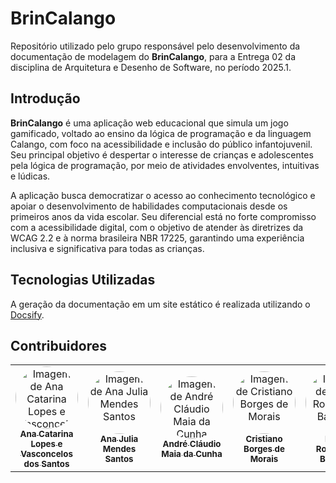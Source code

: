 # BrinCalango

Repositório utilizado pelo grupo responsável pelo desenvolvimento da documentação de modelagem do **BrinCalango**, para a Entrega 02 da disciplina de Arquitetura e Desenho de Software, no período 2025.1.

## Introdução

**BrinCalango** é uma aplicação web educacional que simula um jogo gamificado, voltado ao ensino da lógica de programação e da linguagem Calango, com foco na acessibilidade e inclusão do público infantojuvenil. Seu principal objetivo é despertar o interesse de crianças e adolescentes pela lógica de programação, por meio de atividades envolventes, intuitivas e lúdicas.

A aplicação busca democratizar o acesso ao conhecimento tecnológico e apoiar o desenvolvimento de habilidades computacionais desde os primeiros anos da vida escolar. Seu diferencial está no forte compromisso com a acessibilidade digital, com o objetivo de atender às diretrizes da WCAG 2.2 e à norma brasileira NBR 17225, garantindo uma experiência inclusiva e significativa para todas as crianças.

## Tecnologias Utilizadas

A geração da documentação em um site estático é realizada utilizando o [Docsify](https://docsify.js.org/).

## Contribuidores

<center>
  
  <table style="width: 100%;">
  <tr>
    <td align="center"><a href="https://github.com/An4catarina"><img style="border-radius: 50%;" src="https://github.com/An4catarina.png" width="100px;" alt="Imagem de Ana Catarina Lopes e Vasconcelos dos Santos"/><br /><sub><b>Ana Catarina Lopes e Vasconcelos dos Santos</b></sub></a></td>
    <td align="center"><a href="https://github.com/ailujana"><img style="border-radius: 50%;" src="https://github.com/ailujana.png" width="100px;" alt="Imagem de Ana Julia Mendes Santos"/><br /><sub><b>Ana Julia Mendes Santos</b></sub></a></td>
    <td align="center"><a href="https://github.com/andre-maia51"><img style="border-radius: 50%;" src="https://github.com/andre-maia51.png" width="100px;" alt="Imagem de André Cláudio Maia da Cunha"/><br /><sub><b>André Cláudio Maia da Cunha</b></sub></a></td>
    <td align="center"><a href="https://github.com/CristianoMoraiss"><img style="border-radius: 50%;" src="https://github.com/CristianoMoraiss.png" width="100px;" alt="Imagem de Cristiano Borges de Morais"/><br /><sub><b>Cristiano Borges de Morais</b></sub></a></td>
    <td align="center"><a href="https://github.com/Diogo-Barboza"><img style="border-radius: 50%;" src="https://github.com/Diogo-Barboza.png" width="100px;" alt="Imagem de Diogo Rodrigues Barboza"/><br /><sub><b>Diogo Rodrigues Barboza</b></sub></a></td>
    <td align="center"><a href="https://github.com/julia-fortunato"><img style="border-radius: 50%;" src="https://github.com/julia-fortunato.png" width="100px;" alt="Imagem de Júlia Rocha Fortunato"/><br /><sub><b>Júlia Rocha Fortunato</b></sub></a></td>
    <td align="center"><a href="https://github.com/juliatakaki"><img style="border-radius: 50%;" src="https://github.com/juliatakaki.png" width="100px;" alt="Imagem de Júlia Takaki Neves"/><br /><sub><b>Júlia Takaki Neves</b></sub></a></td>
    <td align="center"><a href="https://github.com/luanasoares0901"><img style="border-radius: 50%;" src="https://github.com/luanasoares0901.png" width="100px;" alt="Imagem de Luana Ribeiro Soares"/><br /><sub><b>Luana Ribeiro Soares</b></sub></a></td>
    <td align="center"><a href="https://github.com/Oleari19"><img style="border-radius: 50%;" src="https://github.com/Oleari19.png" width="100px;" alt="Imagem de Maria Clara Oleari de Araújo"/><br /><sub><b>Maria Clara Oleari de Araújo</b></sub></a></td>
    <td align="center"><a href="https://github.com/mauricio-araujoo"><img style="border-radius: 50%;" src="https://github.com/mauricio-araujoo.png" width="100px;" alt="Imagem de Maurício Ferreira de Araújo"/><br /><sub><b>Maurício Ferreira de Araújo</b></sub></a></td>
    <td align="center"><a href="https://github.com/ViictorHugoo"><img style="border-radius: 50%;" src="https://github.com/ViictorHugoo.png" width="100px;" alt="Imagem de Victor Hugo Rodrigues Guimarães"/><br /><sub><b>Victor Hugo Rodrigues Guimarães</b></sub></a></td>
  </tr>
  </table> 

</center>
